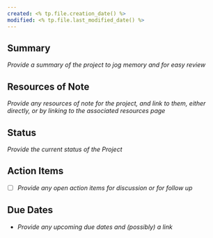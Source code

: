 ```yaml
---
created: <% tp.file.creation_date() %>
modified: <% tp.file.last_modified_date() %>
---
```


## Summary
*Provide a summary of the project to jog memory and for easy review*

## Resources of Note
*Provide any resources of note for the project, and link to them, either directly, or by linking to the associated resources page*

## Status
*Provide the current status of the Project*

## Action Items
-  [ ] *Provide any open action items for discussion or for follow up*

## Due Dates
- *Provide any upcoming due dates and (possibly) a link*